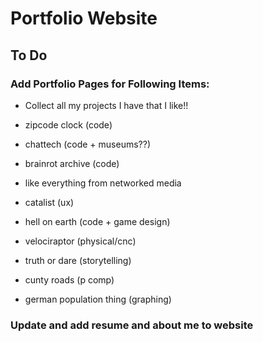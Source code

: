 # Portfolio Website

## To Do

### Add Portfolio Pages for Following Items:

- Collect all my projects I have that I like!!

- zipcode clock (code)
- chattech (code + museums??)
- brainrot archive (code)
- like everything from networked media
- catalist (ux)
- hell on earth (code + game design)
- velociraptor (physical/cnc)
- truth or dare (storytelling)
- cunty roads (p comp)
- german population thing (graphing)

### Update and add resume and about me to website